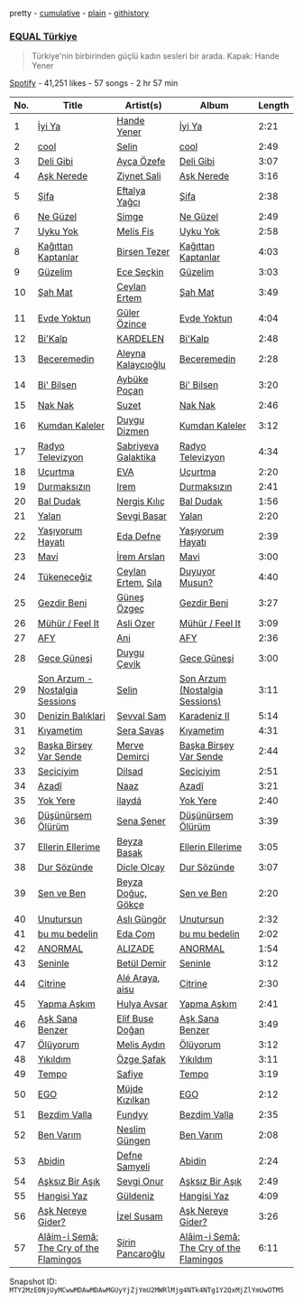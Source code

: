 pretty - [cumulative](/playlists/cumulative/37i9dQZF1DX3aD9A9aINSs.md) - [plain](/playlists/plain/37i9dQZF1DX3aD9A9aINSs) - [githistory](https://github.githistory.xyz/mackorone/spotify-playlist-archive/blob/main/playlists/plain/37i9dQZF1DX3aD9A9aINSs)

### [EQUAL Türkiye](https://open.spotify.com/playlist/37i9dQZF1DX3aD9A9aINSs)

> Türkiye'nin birbirinden güçlü kadın sesleri bir arada\. Kapak: Hande Yener

[Spotify](https://open.spotify.com/user/spotify) - 41,251 likes - 57 songs - 2 hr 57 min

| No. | Title | Artist(s) | Album | Length |
|---|---|---|---|---|
| 1 | [İyi Ya](https://open.spotify.com/track/3TGexGPlD7rgTFMOxaaC6f) | [Hande Yener](https://open.spotify.com/artist/08mjMUUjyTchMHCW7evc3R) | [İyi Ya](https://open.spotify.com/album/6EkTRByax1Vqz4qmL19iT5) | 2:21 |
| 2 | [cool](https://open.spotify.com/track/4JqtD9ezEPr4pe9rtWqL8f) | [Selin](https://open.spotify.com/artist/5xkqotsRPu6KQ4PiWjSGQf) | [cool](https://open.spotify.com/album/063lkN3VpFSEvX7Ni1QDXE) | 2:49 |
| 3 | [Deli Gibi](https://open.spotify.com/track/6pg8nVqD5N9ZsGAnEb90ku) | [Ayça Özefe](https://open.spotify.com/artist/01GsQzZqKa4M0j3CJ9BF13) | [Deli Gibi](https://open.spotify.com/album/5ZUyFat8hjMmd9M0ByLy6J) | 3:07 |
| 4 | [Aşk Nerede](https://open.spotify.com/track/0TbBL2gM9LrTfFxsO9v7Yc) | [Ziynet Sali](https://open.spotify.com/artist/7zVYyYhGZxvPHPuhzReYHP) | [Aşk Nerede](https://open.spotify.com/album/6PWAoRl3aB61205CIbekJ8) | 3:16 |
| 5 | [Şifa](https://open.spotify.com/track/7eI02w8QnpUJKWDVKuwe86) | [Eftalya Yağcı](https://open.spotify.com/artist/27JkefjyyNpoRTWGDIt6Tc) | [Şifa](https://open.spotify.com/album/4riReWp0osyEgT2nXvX33f) | 2:38 |
| 6 | [Ne Güzel](https://open.spotify.com/track/4QOVWiNQmMhOODibbU3cQw) | [Simge](https://open.spotify.com/artist/4StjyzjcmZ7a9QncHVf0pu) | [Ne Güzel](https://open.spotify.com/album/5qdprolO1wBPmcMLWV8ZoE) | 2:49 |
| 7 | [Uyku Yok](https://open.spotify.com/track/70p0jJB0M3d2RVUjr6AVug) | [Melis Fis](https://open.spotify.com/artist/59P035Jvn8eSY86obDOHZ8) | [Uyku Yok](https://open.spotify.com/album/0gtn5AJhVIhAhO1Ss2OQ1Q) | 2:58 |
| 8 | [Kağıttan Kaptanlar](https://open.spotify.com/track/0BhIgI651Gac6Ko4nosZ5F) | [Birsen Tezer](https://open.spotify.com/artist/3i5LEBNq1A00tgvcmB97vV) | [Kağıttan Kaptanlar](https://open.spotify.com/album/03JCyyqyHP8C5Q71iRoPsS) | 4:03 |
| 9 | [Güzelim](https://open.spotify.com/track/1xh4TN6flr8m751YFr2r9M) | [Ece Seçkin](https://open.spotify.com/artist/1lfD2lvoDctsMr6grjYOb5) | [Güzelim](https://open.spotify.com/album/5nYqLxjjZf7PVJfMtZH5yq) | 3:03 |
| 10 | [Şah Mat](https://open.spotify.com/track/32pC4SfDPfEt54GPeLmv4Z) | [Ceylan Ertem](https://open.spotify.com/artist/2crPPfVdmrxn5yUHLQVqOI) | [Şah Mat](https://open.spotify.com/album/2zzWBln4fEzJqAMHDcvr7K) | 3:49 |
| 11 | [Evde Yoktun](https://open.spotify.com/track/17DacosXmRdEnbgjlzVxdq) | [Güler Özince](https://open.spotify.com/artist/4KonFbiSZXcrs9ZLe2A1mX) | [Evde Yoktun](https://open.spotify.com/album/1fuL3JsIjTYmLr5ZdG2y6F) | 4:04 |
| 12 | [Bi'Kalp](https://open.spotify.com/track/0qF3jXs6QuR6aOLknVwJyJ) | [KARDELEN](https://open.spotify.com/artist/4mNGMbwJpaXOAAqbAOEQms) | [Bi'Kalp](https://open.spotify.com/album/4GseGLXycr8RoCaaq5IRBG) | 2:48 |
| 13 | [Beceremedin](https://open.spotify.com/track/1XfceswBcxvJwlGFNjU8cg) | [Aleyna Kalaycıoğlu](https://open.spotify.com/artist/3TKB1G75mSojFCZPks5KGJ) | [Beceremedin](https://open.spotify.com/album/0MwaFR7p4odYPJWB7rslsm) | 2:28 |
| 14 | [Bi' Bilsen](https://open.spotify.com/track/1qiU3dltfhZUOdphCKXbAx) | [Aybüke Poçan](https://open.spotify.com/artist/57rQZpIPdlavJHPyiIckCy) | [Bi' Bilsen](https://open.spotify.com/album/48qDu3rlYdDBLlCQuN2b8g) | 3:20 |
| 15 | [Nak Nak](https://open.spotify.com/track/0EFGiW22Z6qcrBGRKw9Lle) | [Suzet](https://open.spotify.com/artist/38AyHbljCz6Er3RC2p9ekA) | [Nak Nak](https://open.spotify.com/album/35U5i9zY7yzCdHrE7myGws) | 2:46 |
| 16 | [Kumdan Kaleler](https://open.spotify.com/track/47et63obl569tuC7Iwucnc) | [Duygu Dizmen](https://open.spotify.com/artist/4DnUEPJGy3fqp9ZfQ7wp7r) | [Kumdan Kaleler](https://open.spotify.com/album/0KAHp8cKIA0FopPctksDXo) | 3:12 |
| 17 | [Radyo Televizyon](https://open.spotify.com/track/4vCkOhNhrUAuBeKGwA0yx0) | [Sabriyeva Galaktika](https://open.spotify.com/artist/6ThNmxBjueCYlHM9ftfPmN) | [Radyo Televizyon](https://open.spotify.com/album/6dxlIVOyEVFYAJ021JgQPm) | 4:34 |
| 18 | [Uçurtma](https://open.spotify.com/track/6yQrrWB5EY40IhCF11X8Z4) | [EVA](https://open.spotify.com/artist/6VipcQoOSNsPaAkri2fohw) | [Uçurtma](https://open.spotify.com/album/6Lm5XCR46OxOgbljIa1OMq) | 2:20 |
| 19 | [Durmaksızın](https://open.spotify.com/track/1rOABiqY3NFmQuDL8p3qvm) | [Irem](https://open.spotify.com/artist/37pUvwGPKQdM2C6yeMxrBn) | [Durmaksızın](https://open.spotify.com/album/0w88oEb1YoCWW9OxyNON0t) | 2:41 |
| 20 | [Bal Dudak](https://open.spotify.com/track/4Ovv7luO7oQYAIjqZtF3Jo) | [Nergis Kılıç](https://open.spotify.com/artist/2S4lkjfEF50TTwFOHllVET) | [Bal Dudak](https://open.spotify.com/album/0HEiPxFyJ34VojxDtdZVhX) | 1:56 |
| 21 | [Yalan](https://open.spotify.com/track/6nRyFQ4H28PrqXOL95EFVN) | [Sevgi Başar](https://open.spotify.com/artist/75GPpiF0Z7Fd7RkY2H8XfV) | [Yalan](https://open.spotify.com/album/70RWBHsPpHenlrApRtR1kA) | 2:20 |
| 22 | [Yaşıyorum Hayatı](https://open.spotify.com/track/5r76zyy0Jh7oRe8WoRahsP) | [Eda Defne](https://open.spotify.com/artist/6oeN9SAqPdhVA71ghXCmZu) | [Yaşıyorum Hayatı](https://open.spotify.com/album/48SMvnx6VeZd0e26EWv6GU) | 2:39 |
| 23 | [Mavi](https://open.spotify.com/track/4SWYBHDbRvbMsioLKBKrzu) | [İrem Arslan](https://open.spotify.com/artist/1huZgcFqRB1OlkBFeKgqtR) | [Mavi](https://open.spotify.com/album/27YCLG8YjqoY2kDvxj0IT5) | 3:00 |
| 24 | [Tükeneceğiz](https://open.spotify.com/track/2R5tveUTA1jyz3DjqzsLZp) | [Ceylan Ertem](https://open.spotify.com/artist/2crPPfVdmrxn5yUHLQVqOI), [Sıla](https://open.spotify.com/artist/5gFPi3KWXEwA9bLEO47Ow0) | [Duyuyor Musun?](https://open.spotify.com/album/2PbY6wYPb8mN4TvJKy13ps) | 4:40 |
| 25 | [Gezdir Beni](https://open.spotify.com/track/6Ht0XllkGE4tpQ9rw98MfM) | [Güneş Özgeç](https://open.spotify.com/artist/6mkCYg6ZwD3mv7XnLy19CB) | [Gezdir Beni](https://open.spotify.com/album/2Dh4jkQx1PDj2aMD0cBOJl) | 3:27 |
| 26 | [Mühür / Feel It](https://open.spotify.com/track/6VpQIIokFIywIH2rMqIdyU) | [Asli Ozer](https://open.spotify.com/artist/7GPHCN0PZGJPqU0s2BIoJY) | [Mühür / Feel It](https://open.spotify.com/album/1IslDb9iLZIt6GTUZ7vfJu) | 3:09 |
| 27 | [AFY](https://open.spotify.com/track/1EoF2wx99AmMjdFF0llSUR) | [Ani](https://open.spotify.com/artist/1w7GXnVAbouWJoSGQ1gSJz) | [AFY](https://open.spotify.com/album/1c5SlU7OmyTld8icMR1rzO) | 2:36 |
| 28 | [Gece Güneşi](https://open.spotify.com/track/1JylY2aBw4ZYJ2dQoHY9OW) | [Duygu Çevik](https://open.spotify.com/artist/543KxEvAalf0h4VReC4tFK) | [Gece Güneşi](https://open.spotify.com/album/0qMH0n10EKPtmjZk8NOmlV) | 3:00 |
| 29 | [Son Arzum \- Nostalgia Sessions](https://open.spotify.com/track/3JYouVWzPAThSEhlaV8rP8) | [Selin](https://open.spotify.com/artist/5xkqotsRPu6KQ4PiWjSGQf) | [Son Arzum \(Nostalgia Sessions\)](https://open.spotify.com/album/0QN029mvuyO4sufQmD7ARy) | 3:11 |
| 30 | [Denizin Balıklari](https://open.spotify.com/track/0Ek9p8wz0YXaM2XzWKLd66) | [Şevval Sam](https://open.spotify.com/artist/5zkh6MICzIQIUoA9NfZpBx) | [Karadeniz II](https://open.spotify.com/album/3FfoAJ9O14o2swdXqhAOUM) | 5:14 |
| 31 | [Kıyametim](https://open.spotify.com/track/3t2FgPPJE6kujA6ByovF77) | [Sera Savaş](https://open.spotify.com/artist/0ZJEJs5ckjTCpL7BpyAHAF) | [Kıyametim](https://open.spotify.com/album/0r5383zvD9xMdA69Nq3Nvd) | 4:31 |
| 32 | [Başka Birşey Var Sende](https://open.spotify.com/track/64NBAXverXAXTf3rPALYvW) | [Merve Demirci](https://open.spotify.com/artist/1Ky2PiE9IMwMQ9pfs5SbFp) | [Başka Birşey Var Sende](https://open.spotify.com/album/2JCcU1tk0wAFS18qB44GzA) | 2:44 |
| 33 | [Seçiciyim](https://open.spotify.com/track/1pzSoxJvbAq4qc1WGjeamz) | [Dilsad](https://open.spotify.com/artist/3Sw6CgRtui6UyK77aotV30) | [Seçiciyim](https://open.spotify.com/album/30cUDclCEwsvYVdUyTEgAc) | 2:51 |
| 34 | [Azadî](https://open.spotify.com/track/4C79mdd7zUzW2hVwJmJLwk) | [Naaz](https://open.spotify.com/artist/736HGQRGr9rjG4VmmSpkz8) | [Azadî](https://open.spotify.com/album/6zJCr9aBd5PIt6ltumUA4O) | 3:21 |
| 35 | [Yok Yere](https://open.spotify.com/track/1QEVIfJoxSpC0GSIrgW7Hk) | [ilaydá](https://open.spotify.com/artist/1EkNauZuQgPE50N1JJqTy9) | [Yok Yere](https://open.spotify.com/album/5P5yjOAWUmvifRl5AxO0Yz) | 2:40 |
| 36 | [Düşünürsem Ölürüm](https://open.spotify.com/track/6V7DlnF4BmgsFdMmmw515n) | [Sena Şener](https://open.spotify.com/artist/7CW2eGwAuElNq09rVtZYsM) | [Düşünürsem Ölürüm](https://open.spotify.com/album/1NyvoDkiABvvnMrdnZB1bd) | 3:39 |
| 37 | [Ellerin Ellerime](https://open.spotify.com/track/51SVJoHzcUy6OPyO3fFy3e) | [Beyza Başak](https://open.spotify.com/artist/38awyHzw1soCVVfDYjLevO) | [Ellerin Ellerime](https://open.spotify.com/album/4isvvQmq5WwgVSELPxIemK) | 3:05 |
| 38 | [Dur Sözünde](https://open.spotify.com/track/0wDEYZX7hyyeJ5jHkQOlG3) | [Dicle Olcay](https://open.spotify.com/artist/0cJTMh5Hf6Z2iK6kBHYsC4) | [Dur Sözünde](https://open.spotify.com/album/4srTmW9T3IZb7wIKArAGy5) | 3:07 |
| 39 | [Sen ve Ben](https://open.spotify.com/track/5xs7Z0OTShWhsRhPxx0dnf) | [Beyza Doğuç](https://open.spotify.com/artist/58hQlMTfVuyOTvJihGj5Te), [Gökçe](https://open.spotify.com/artist/6EkoCL5oWSht8mekRNBWAn) | [Sen ve Ben](https://open.spotify.com/album/5s8qRaBIfF1YCag0shTd8i) | 2:20 |
| 40 | [Unutursun](https://open.spotify.com/track/2l0VYzkPCrfvkrpDHDlKbI) | [Aslı Güngör](https://open.spotify.com/artist/5q6LVjgGCZ2GlHjit9qClh) | [Unutursun](https://open.spotify.com/album/5gilJ7Z1gGQHXPtBadqtlp) | 2:32 |
| 41 | [bu mu bedelin](https://open.spotify.com/track/0fmTQPPt4dKWC3Io8TLBc5) | [Eda Çom](https://open.spotify.com/artist/4N1XWpY6EvprhvEjIQEaHz) | [bu mu bedelin](https://open.spotify.com/album/59GCze5rP1Ffnbd6jt7Tzh) | 2:02 |
| 42 | [ANORMAL](https://open.spotify.com/track/1x3Ow6I8AbWQyWHXFm5HzP) | [ALIZADE](https://open.spotify.com/artist/1EPZusBDP8yewhsaKtwktz) | [ANORMAL](https://open.spotify.com/album/4N73K1AtTOM4p5HXN3s8Nh) | 1:54 |
| 43 | [Seninle](https://open.spotify.com/track/0CgbX76UG52s1zpuOHhXAj) | [Betül Demir](https://open.spotify.com/artist/6aMuEI7xrBQvb2z0lXWwCR) | [Seninle](https://open.spotify.com/album/6kGJR8EuN4DHv5zVMIJIli) | 3:12 |
| 44 | [Citrine](https://open.spotify.com/track/5s5oxALrZsmER4dxd5k3qp) | [Alé Araya](https://open.spotify.com/artist/2kcVXlSyLmHdET22JmJ4jK), [aisu](https://open.spotify.com/artist/6WCTGeTYQ71cApZr34u4er) | [Citrine](https://open.spotify.com/album/4z1lIYsORI0Z8WgQjss9LC) | 2:30 |
| 45 | [Yapma Aşkım](https://open.spotify.com/track/7aOJ4L5w9QrUwlVrP4cBHI) | [Hulya Avsar](https://open.spotify.com/artist/5ZQ2xzMSMon0UUnulwsPiO) | [Yapma Aşkım](https://open.spotify.com/album/7jA7ZtI7U08g4R1VgTdJ7N) | 2:41 |
| 46 | [Aşk Sana Benzer](https://open.spotify.com/track/3vKMPjhF7ZU8QXLkLc1XYb) | [Elif Buse Doğan](https://open.spotify.com/artist/56hgP8k96P8s7hQyMvXCHS) | [Aşk Sana Benzer](https://open.spotify.com/album/3LE2oJlDz8H6rF0gpNtXCo) | 3:49 |
| 47 | [Ölüyorum](https://open.spotify.com/track/58aGdrIrBMOEelkFgxVKgP) | [Melis Aydın](https://open.spotify.com/artist/6bO5A4UYdnsR3kpmzLsci6) | [Ölüyorum](https://open.spotify.com/album/2jp70zJdUqlPKbt6t2WLkj) | 3:12 |
| 48 | [Yıkıldım](https://open.spotify.com/track/16SfeNQWR2tiaeD0SQYwfd) | [Özge Şafak](https://open.spotify.com/artist/5dOcJTlBOadLXvablIpZCi) | [Yıkıldım](https://open.spotify.com/album/2cJLVCPJif45WqCtFT7HyR) | 3:11 |
| 49 | [Tempo](https://open.spotify.com/track/4jnaaDg3i28Y9gZRs2pGMv) | [Safiye](https://open.spotify.com/artist/3J5L8phe7TP0vhoiXdJizP) | [Tempo](https://open.spotify.com/album/7BgnHDgPCBkboWtjrfLxKJ) | 3:19 |
| 50 | [EGO](https://open.spotify.com/track/7lBhOseoYqi8dfv3jjkJtX) | [Müjde Kızılkan](https://open.spotify.com/artist/7yw0ODWZGr9LscZQrCLcRa) | [EGO](https://open.spotify.com/album/08p7YNra9QBax627BMJ7ud) | 2:12 |
| 51 | [Bezdim Valla](https://open.spotify.com/track/5vFChssnXRZxtWpVoqd47V) | [Fundyy](https://open.spotify.com/artist/0Qd3WxeIl4mgfd2KYLwE7H) | [Bezdim Valla](https://open.spotify.com/album/17kGatsrbybLOWlPY25gcB) | 2:35 |
| 52 | [Ben Varım](https://open.spotify.com/track/6FlY2DunYaMciLrGlep4WU) | [Neslim Güngen](https://open.spotify.com/artist/0i0I5knspdhs2LXDdIHCyY) | [Ben Varım](https://open.spotify.com/album/1kJjB6BdUWyVtRIFsfwueU) | 2:08 |
| 53 | [Abidin](https://open.spotify.com/track/1TLWBnCAsIlgrIC0kf2OtV) | [Defne Samyeli](https://open.spotify.com/artist/1BRZppvuk0dM9dG7S3cTxS) | [Abidin](https://open.spotify.com/album/7LhexShAbwjSvUdK2Hn8Ua) | 2:24 |
| 54 | [Aşksız Bir Aşık](https://open.spotify.com/track/6luOR6m0J4TQfLBTMG1ysK) | [Sevgi Onur](https://open.spotify.com/artist/6jWVAYOnMCqe5lXjlzwRtH) | [Aşksız Bir Aşık](https://open.spotify.com/album/01teSzxWRlTQjBLZKqwJZZ) | 2:49 |
| 55 | [Hangisi Yaz](https://open.spotify.com/track/427T90knX4AmrXUyJiMJcq) | [Güldeniz](https://open.spotify.com/artist/5Eaf5K9dKIg4YiR51kVUTO) | [Hangisi Yaz](https://open.spotify.com/album/71ZNUAsdFZxeiPBNOJFdH6) | 4:09 |
| 56 | [Aşk Nereye Gider?](https://open.spotify.com/track/09DC7uSENMrR8Icn03bWDj) | [İzel Susam](https://open.spotify.com/artist/0GDbhr0gBaqdvfFpMbIhuC) | [Aşk Nereye Gider?](https://open.spotify.com/album/1zBYZyUQ2JQe7D0pdQeVKB) | 3:26 |
| 57 | [Alâim\-i Semâ: The Cry of the Flamingos](https://open.spotify.com/track/0sVuWrmmLQhuly57TXzwhZ) | [Şirin Pancaroğlu](https://open.spotify.com/artist/4B9vxPxDQUxc9xxSclq8BQ) | [Alâim\-i Semâ: The Cry of the Flamingos](https://open.spotify.com/album/4ChfnLfBaaLWN0RobiA8hs) | 6:11 |

Snapshot ID: `MTY2MzE0NjUyMCwwMDAwMDAwMGUyYjZjYmU2MWRlMjg4NTk4NTg1Y2QxMjZlYmUwOTM5`
